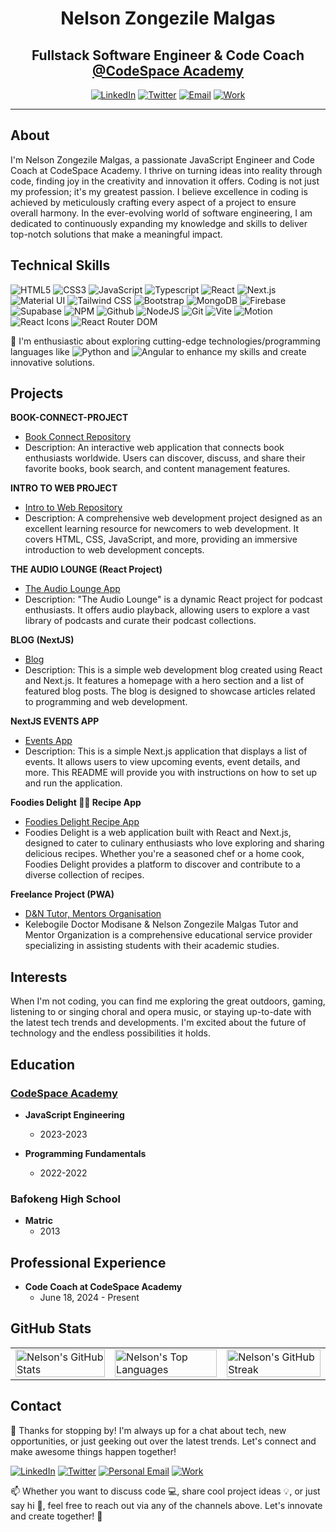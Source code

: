 <div align="center">

# Nelson Zongezile Malgas
## Fullstack Software Engineer & Code Coach [@CodeSpace Academy](https://www.google.com/search?gs_ssp=eJwFwTEOQEAQBdBoJQo30KjNJrNiHcEl5O_8oRKEAqf3Xll1axcCv_vUWSjF2MoTaBaZhqii6kyjPD3E86KJiEBGnmrb6dcB8wYG-vb-GkkW4w&q=codespace+academy&rlz=1C1VDKB_enZA1120ZA1120&oq=codespace&gs_lcrp=EgZjaHJvbWUqDQgDEC4YrwEYxwEYgAQyBggAEEUYOTIHCAEQABiABDIPCAIQABgKGLEDGIAEGIoFMg0IAxAuGK8BGMcBGIAEMgcIBBAAGIAEMgYIBRBFGDwyBggGEEUYPDIGCAcQRRg80gEINzM3N2owajeoAgCwAgA&sourceid=chrome&ie=UTF-8)



[![LinkedIn](https://img.shields.io/badge/-LinkedIn-blue?style=flat-square&logo=linkedin&logoColor=white)](https://www.linkedin.com/in/nelson-zongezile-malgas-58b194b2/)
[![Twitter](https://img.shields.io/badge/-Twitter-blue?style=flat-square&logo=twitter&logoColor=white)](https://twitter.com/MalgasZakes1)
[![Email](https://img.shields.io/badge/-Email-red?style=flat-square&logo=gmail&logoColor=white)](mailto:zmalgas69@gmail.com)
[![Work](https://img.shields.io/badge/-Work-green?style=flat-square&logo=gmail&logoColor=white)](mailto:nelson@codespace.co.za)
</div>


---
## About
I'm Nelson Zongezile Malgas, a passionate JavaScript Engineer and Code Coach at CodeSpace Academy. I thrive on turning ideas into reality through code, finding joy in the creativity and innovation it offers. Coding is not just my profession; it's my greatest passion. I believe excellence in coding is achieved by meticulously crafting every aspect of a project to ensure overall harmony. In the ever-evolving world of software engineering, I am dedicated to continuously expanding my knowledge and skills to deliver top-notch solutions that make a meaningful impact.

## Technical Skills
![HTML5](https://img.shields.io/badge/-HTML5-E34F26?style=flat-square&logo=html5&logoColor=white)
![CSS3](https://img.shields.io/badge/-CSS3-1572B6?style=flat-square&logo=css3)
![JavaScript](https://img.shields.io/badge/-JavaScript-black?style=flat-square&logo=javascript)
![Typescript](https://img.shields.io/badge/-Typescript-black?style=flat-square&logo=typescript)
![React](https://img.shields.io/badge/-React-black?style=flat-square&logo=react)
![Next.js](https://img.shields.io/badge/-Next.js-black?style=flat-square&logo=next.js&logoColor=white)
![Material UI](https://img.shields.io/badge/-Material-black?style=flat-square&logo=mui)
![Tailwind CSS](https://img.shields.io/badge/-Tailwindcss-black?style=flat-square&logo=tailwindcss)
![Bootstrap](https://img.shields.io/badge/-Bootstrap-black?style=flat-square&logo=bootstrap)
![MongoDB](https://img.shields.io/badge/-MongoDB-black?style=flat-square&logo=mongodb)
![Firebase](https://img.shields.io/badge/-Firebase-black?style=flat-square&logo=firebase)
![Supabase](https://img.shields.io/badge/-Supabase-black?style=flat-square&logo=supabase)
![NPM](https://img.shields.io/badge/-npm-black?style=flat-square&logo=npm)
![Github](https://img.shields.io/badge/-Github-black?style=flat-square&logo=github)
![NodeJS](https://img.shields.io/badge/-Node.js-black?style=flat-square&logo=node.js)
![Git](https://img.shields.io/badge/-Git-black?style=flat-square&logo=git)
![Vite](https://img.shields.io/badge/-Vite-black?style=flat-square&logo=vite)
![Motion](https://img.shields.io/badge/-Framer%20Motion-black?style=flat-square&logo=framer)
![React Icons](https://img.shields.io/badge/-React%20Icons-black?style=flat-square&logo=react)
![React Router DOM](https://img.shields.io/badge/-React%20Router%20DOM-black?style=flat-square&logo=reactrouter)






🌱 I'm enthusiastic about exploring cutting-edge technologies/programming languages like ![Python](https://img.shields.io/badge/-Python-black?style=flat-square&logo=python) and ![Angular](https://img.shields.io/badge/-Angular-black?style=flat-square&logo=angular)  to enhance my skills and create innovative solutions.

## Projects

**BOOK-CONNECT-PROJECT**
- [Book Connect Repository](https://github.com/NelsonMALGAS/NELZON872_BCL2302_Owen_NelsonZongezileMalgas_IWA19)
- Description: An interactive web application that connects book enthusiasts worldwide. Users can discover, discuss, and share their favorite books, book search, and content management features.

**INTRO TO WEB PROJECT**
- [Intro to Web Repository](https://github.com/NelsonMALGAS/NELZON872__BCL2302_Group_Owen_NelsonZongezileMalgas_ITW9)
- Description: A comprehensive web development project designed as an excellent learning resource for newcomers to web development. It covers HTML, CSS, JavaScript, and more, providing an immersive introduction to web development concepts.

**THE AUDIO LOUNGE (React Project)**
- [The Audio Lounge App](https://the-audio-lounge.netlify.app)
- Description: "The Audio Lounge" is a dynamic React project for podcast enthusiasts. It offers audio playback, allowing users to explore a vast library of podcasts and curate their podcast collections.

**BLOG (NextJS)**
- [Blog](https://my-blog-ten-sandy.vercel.app/)
- Description: This is a simple web development blog created using React and Next.js. It features a homepage with a hero section and a list of featured blog posts. The blog is designed to showcase articles related to programming and web development.


**NextJS EVENTS APP**
- [Events App](https://next-app-rose-three.vercel.app/)
- Description: This is a simple Next.js application that displays a list of events. It allows users to view upcoming events, event details, and more. This README will provide you with instructions on how to set up and run the application.

**Foodies Delight 🍔🍲 Recipe App**
- [Foodies Delight Recipe App](https://foodiesdelight.vercel.app/)
- Foodies Delight is a web application built with React and Next.js, designed to cater to culinary enthusiasts who love exploring and sharing delicious recipes. Whether you're a seasoned chef or a home cook, 
  Foodies Delight provides a platform to discover and contribute to a diverse collection of recipes.

**Freelance Project (PWA)**
- [D&N Tutor, Mentors Organisation](https://d-n-mentors.vercel.app/)
- Kelebogile Doctor Modisane & Nelson Zongezile Malgas Tutor and Mentor Organization is a comprehensive educational service provider specializing in assisting students with their academic studies.

## Interests
When I'm not coding, you can find me exploring the great outdoors, gaming, listening to or singing choral and opera music, or staying up-to-date with the latest tech trends and developments. I'm excited about the future of technology and the endless possibilities it holds.

## Education

### [CodeSpace Academy](https://www.codespace.co.za)
- **JavaScript Engineering**
  - 2023-2023

- **Programming Fundamentals**
  - 2022-2022

### Bafokeng High School
- **Matric**
   - 2013
  
## Professional Experience
- **Code Coach at CodeSpace Academy**
  - June 18, 2024 - Present

## GitHub Stats

<table>
  <tr>
    <td>
      <img src="https://github-readme-stats.vercel.app/api?username=NelsonMALGAS&show_icons=true&theme=radical" alt="Nelson's GitHub Stats" style="width: 100%; height: 100%;" />
    </td>
    <td>
      <img src="https://github-readme-stats.vercel.app/api/top-langs/?username=NelsonMALGAS&layout=compact&theme=radical" alt="Nelson's Top Languages" style="width: 100%; height: 100%;" />
    </td>
    <td>
      <img src="https://github-readme-streak-stats.herokuapp.com/?user=NelsonMALGAS&theme=radical" alt="Nelson's GitHub Streak" style="width: 100%; height: 100%;" />
    </td>
  </tr>
</table>


## Contact
💬 Thanks for stopping by! I'm always up for a chat about tech, new opportunities, or just geeking out over the latest trends. Let's connect and make awesome things happen together!

[![LinkedIn](https://img.shields.io/badge/-LinkedIn-blue?style=flat-square&logo=linkedin&logoColor=white)](https://www.linkedin.com/in/nelson-zongezile-malgas-58b194b2/)
[![Twitter](https://img.shields.io/badge/-Twitter-blue?style=flat-square&logo=twitter&logoColor=white)](https://twitter.com/MalgasZakes1)
[![Personal Email](https://img.shields.io/badge/-Personal%20Email-red?style=flat-square&logo=gmail&logoColor=white)](mailto:zmalgas69@gmail.com)
[![Work](https://img.shields.io/badge/-Work-green?style=flat-square&logo=gmail&logoColor=white)](mailto:nelson@codespace.co.za)

📫 Whether you want to discuss code 💻, share cool project ideas 💡, or just say hi 👋, feel free to reach out via any of the channels above. Let's innovate and create together! 🚀

